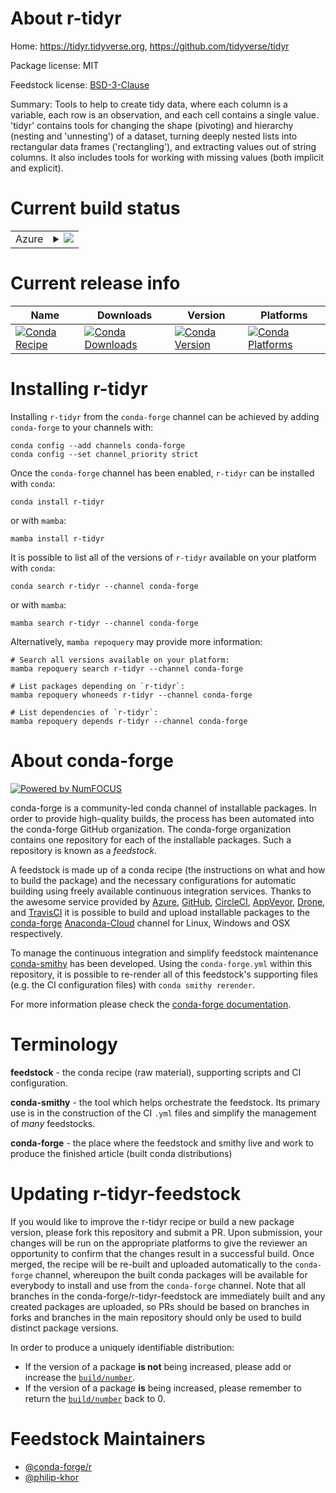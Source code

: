 About r-tidyr
=============

Home: https://tidyr.tidyverse.org, https://github.com/tidyverse/tidyr

Package license: MIT

Feedstock license: [BSD-3-Clause](https://github.com/conda-forge/r-tidyr-feedstock/blob/main/LICENSE.txt)

Summary: Tools to help to create tidy data, where each column is a  variable, each row is an observation, and each cell contains a single value.   'tidyr' contains tools for changing the shape (pivoting) and hierarchy (nesting and 'unnesting') of a dataset, turning deeply nested lists into rectangular data frames ('rectangling'), and extracting values out  of string columns. It also includes tools for working with missing values  (both implicit and explicit).

Current build status
====================


<table>
    
  <tr>
    <td>Azure</td>
    <td>
      <details>
        <summary>
          <a href="https://dev.azure.com/conda-forge/feedstock-builds/_build/latest?definitionId=1731&branchName=main">
            <img src="https://dev.azure.com/conda-forge/feedstock-builds/_apis/build/status/r-tidyr-feedstock?branchName=main">
          </a>
        </summary>
        <table>
          <thead><tr><th>Variant</th><th>Status</th></tr></thead>
          <tbody><tr>
              <td>linux_64_r_base4.1</td>
              <td>
                <a href="https://dev.azure.com/conda-forge/feedstock-builds/_build/latest?definitionId=1731&branchName=main">
                  <img src="https://dev.azure.com/conda-forge/feedstock-builds/_apis/build/status/r-tidyr-feedstock?branchName=main&jobName=linux&configuration=linux%20linux_64_r_base4.1" alt="variant">
                </a>
              </td>
            </tr><tr>
              <td>linux_64_r_base4.2</td>
              <td>
                <a href="https://dev.azure.com/conda-forge/feedstock-builds/_build/latest?definitionId=1731&branchName=main">
                  <img src="https://dev.azure.com/conda-forge/feedstock-builds/_apis/build/status/r-tidyr-feedstock?branchName=main&jobName=linux&configuration=linux%20linux_64_r_base4.2" alt="variant">
                </a>
              </td>
            </tr><tr>
              <td>linux_aarch64_r_base4.1</td>
              <td>
                <a href="https://dev.azure.com/conda-forge/feedstock-builds/_build/latest?definitionId=1731&branchName=main">
                  <img src="https://dev.azure.com/conda-forge/feedstock-builds/_apis/build/status/r-tidyr-feedstock?branchName=main&jobName=linux&configuration=linux%20linux_aarch64_r_base4.1" alt="variant">
                </a>
              </td>
            </tr><tr>
              <td>linux_aarch64_r_base4.2</td>
              <td>
                <a href="https://dev.azure.com/conda-forge/feedstock-builds/_build/latest?definitionId=1731&branchName=main">
                  <img src="https://dev.azure.com/conda-forge/feedstock-builds/_apis/build/status/r-tidyr-feedstock?branchName=main&jobName=linux&configuration=linux%20linux_aarch64_r_base4.2" alt="variant">
                </a>
              </td>
            </tr><tr>
              <td>linux_ppc64le_r_base4.1</td>
              <td>
                <a href="https://dev.azure.com/conda-forge/feedstock-builds/_build/latest?definitionId=1731&branchName=main">
                  <img src="https://dev.azure.com/conda-forge/feedstock-builds/_apis/build/status/r-tidyr-feedstock?branchName=main&jobName=linux&configuration=linux%20linux_ppc64le_r_base4.1" alt="variant">
                </a>
              </td>
            </tr><tr>
              <td>linux_ppc64le_r_base4.2</td>
              <td>
                <a href="https://dev.azure.com/conda-forge/feedstock-builds/_build/latest?definitionId=1731&branchName=main">
                  <img src="https://dev.azure.com/conda-forge/feedstock-builds/_apis/build/status/r-tidyr-feedstock?branchName=main&jobName=linux&configuration=linux%20linux_ppc64le_r_base4.2" alt="variant">
                </a>
              </td>
            </tr><tr>
              <td>osx_64_r_base4.1</td>
              <td>
                <a href="https://dev.azure.com/conda-forge/feedstock-builds/_build/latest?definitionId=1731&branchName=main">
                  <img src="https://dev.azure.com/conda-forge/feedstock-builds/_apis/build/status/r-tidyr-feedstock?branchName=main&jobName=osx&configuration=osx%20osx_64_r_base4.1" alt="variant">
                </a>
              </td>
            </tr><tr>
              <td>osx_64_r_base4.2</td>
              <td>
                <a href="https://dev.azure.com/conda-forge/feedstock-builds/_build/latest?definitionId=1731&branchName=main">
                  <img src="https://dev.azure.com/conda-forge/feedstock-builds/_apis/build/status/r-tidyr-feedstock?branchName=main&jobName=osx&configuration=osx%20osx_64_r_base4.2" alt="variant">
                </a>
              </td>
            </tr><tr>
              <td>osx_arm64_r_base4.1</td>
              <td>
                <a href="https://dev.azure.com/conda-forge/feedstock-builds/_build/latest?definitionId=1731&branchName=main">
                  <img src="https://dev.azure.com/conda-forge/feedstock-builds/_apis/build/status/r-tidyr-feedstock?branchName=main&jobName=osx&configuration=osx%20osx_arm64_r_base4.1" alt="variant">
                </a>
              </td>
            </tr><tr>
              <td>osx_arm64_r_base4.2</td>
              <td>
                <a href="https://dev.azure.com/conda-forge/feedstock-builds/_build/latest?definitionId=1731&branchName=main">
                  <img src="https://dev.azure.com/conda-forge/feedstock-builds/_apis/build/status/r-tidyr-feedstock?branchName=main&jobName=osx&configuration=osx%20osx_arm64_r_base4.2" alt="variant">
                </a>
              </td>
            </tr><tr>
              <td>win_64</td>
              <td>
                <a href="https://dev.azure.com/conda-forge/feedstock-builds/_build/latest?definitionId=1731&branchName=main">
                  <img src="https://dev.azure.com/conda-forge/feedstock-builds/_apis/build/status/r-tidyr-feedstock?branchName=main&jobName=win&configuration=win%20win_64_" alt="variant">
                </a>
              </td>
            </tr>
          </tbody>
        </table>
      </details>
    </td>
  </tr>
</table>

Current release info
====================

| Name | Downloads | Version | Platforms |
| --- | --- | --- | --- |
| [![Conda Recipe](https://img.shields.io/badge/recipe-r--tidyr-green.svg)](https://anaconda.org/conda-forge/r-tidyr) | [![Conda Downloads](https://img.shields.io/conda/dn/conda-forge/r-tidyr.svg)](https://anaconda.org/conda-forge/r-tidyr) | [![Conda Version](https://img.shields.io/conda/vn/conda-forge/r-tidyr.svg)](https://anaconda.org/conda-forge/r-tidyr) | [![Conda Platforms](https://img.shields.io/conda/pn/conda-forge/r-tidyr.svg)](https://anaconda.org/conda-forge/r-tidyr) |

Installing r-tidyr
==================

Installing `r-tidyr` from the `conda-forge` channel can be achieved by adding `conda-forge` to your channels with:

```
conda config --add channels conda-forge
conda config --set channel_priority strict
```

Once the `conda-forge` channel has been enabled, `r-tidyr` can be installed with `conda`:

```
conda install r-tidyr
```

or with `mamba`:

```
mamba install r-tidyr
```

It is possible to list all of the versions of `r-tidyr` available on your platform with `conda`:

```
conda search r-tidyr --channel conda-forge
```

or with `mamba`:

```
mamba search r-tidyr --channel conda-forge
```

Alternatively, `mamba repoquery` may provide more information:

```
# Search all versions available on your platform:
mamba repoquery search r-tidyr --channel conda-forge

# List packages depending on `r-tidyr`:
mamba repoquery whoneeds r-tidyr --channel conda-forge

# List dependencies of `r-tidyr`:
mamba repoquery depends r-tidyr --channel conda-forge
```


About conda-forge
=================

[![Powered by
NumFOCUS](https://img.shields.io/badge/powered%20by-NumFOCUS-orange.svg?style=flat&colorA=E1523D&colorB=007D8A)](https://numfocus.org)

conda-forge is a community-led conda channel of installable packages.
In order to provide high-quality builds, the process has been automated into the
conda-forge GitHub organization. The conda-forge organization contains one repository
for each of the installable packages. Such a repository is known as a *feedstock*.

A feedstock is made up of a conda recipe (the instructions on what and how to build
the package) and the necessary configurations for automatic building using freely
available continuous integration services. Thanks to the awesome service provided by
[Azure](https://azure.microsoft.com/en-us/services/devops/), [GitHub](https://github.com/),
[CircleCI](https://circleci.com/), [AppVeyor](https://www.appveyor.com/),
[Drone](https://cloud.drone.io/welcome), and [TravisCI](https://travis-ci.com/)
it is possible to build and upload installable packages to the
[conda-forge](https://anaconda.org/conda-forge) [Anaconda-Cloud](https://anaconda.org/)
channel for Linux, Windows and OSX respectively.

To manage the continuous integration and simplify feedstock maintenance
[conda-smithy](https://github.com/conda-forge/conda-smithy) has been developed.
Using the ``conda-forge.yml`` within this repository, it is possible to re-render all of
this feedstock's supporting files (e.g. the CI configuration files) with ``conda smithy rerender``.

For more information please check the [conda-forge documentation](https://conda-forge.org/docs/).

Terminology
===========

**feedstock** - the conda recipe (raw material), supporting scripts and CI configuration.

**conda-smithy** - the tool which helps orchestrate the feedstock.
                   Its primary use is in the construction of the CI ``.yml`` files
                   and simplify the management of *many* feedstocks.

**conda-forge** - the place where the feedstock and smithy live and work to
                  produce the finished article (built conda distributions)


Updating r-tidyr-feedstock
==========================

If you would like to improve the r-tidyr recipe or build a new
package version, please fork this repository and submit a PR. Upon submission,
your changes will be run on the appropriate platforms to give the reviewer an
opportunity to confirm that the changes result in a successful build. Once
merged, the recipe will be re-built and uploaded automatically to the
`conda-forge` channel, whereupon the built conda packages will be available for
everybody to install and use from the `conda-forge` channel.
Note that all branches in the conda-forge/r-tidyr-feedstock are
immediately built and any created packages are uploaded, so PRs should be based
on branches in forks and branches in the main repository should only be used to
build distinct package versions.

In order to produce a uniquely identifiable distribution:
 * If the version of a package **is not** being increased, please add or increase
   the [``build/number``](https://docs.conda.io/projects/conda-build/en/latest/resources/define-metadata.html#build-number-and-string).
 * If the version of a package **is** being increased, please remember to return
   the [``build/number``](https://docs.conda.io/projects/conda-build/en/latest/resources/define-metadata.html#build-number-and-string)
   back to 0.

Feedstock Maintainers
=====================

* [@conda-forge/r](https://github.com/conda-forge/r/)
* [@philip-khor](https://github.com/philip-khor/)

